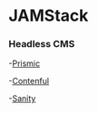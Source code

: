 # JAMStack

### Headless CMS

-[Prismic](https://prismic.io/)

-[Contenful](https://www.contentful.com/)

-[Sanity](https://www.sanity.io/)
